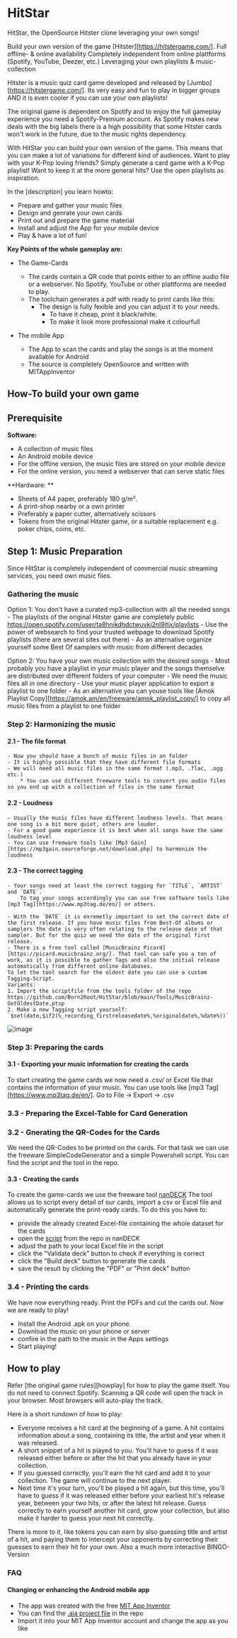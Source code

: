 # HitStar

HitStar, the OpenSource Hitster clone leveraging your own songs!

Build your own version of the game [Hitster][https://hitstergame.com/].
Full offline- & online availability
Completely independent from online plattforms (Spotify, YouTube, Deezer, etc.)
Leveraging your own playlists & music-collection


Hitster is a music quiz card game developed and released by [Jumbo][https://hitstergame.com/].
Its very easy and fun to play in bigger groups AND it is even cooler if you can use your own playlists!

The original game is dependent on Spotify and to enjoy the full gameplay experience you need a Spotify-Premium account.
As Spotify makes new deals with the big labels there is a high possibility that some Hitster cards won't work in the future, due to the music rights dependency.

With HitStar you can build your own version of the game.
This means that you can make a lot of variations for different kind of audiences.
Want to play with your K-Pop loving friends? Simply generate a card game with a K-Pop playlist!
Want to keep it at the more general hits? Use the open playlists as inspiration.

In the [description] you learn howto:
- Prepare and gather your music files
- Design and genrate your own cards
- Print out and prepare the game material
- Install and adjust the App for your mobile device
- Play & have a lot of fun!

**Key Points of the whole gameplay are:**

- The Game-Cards
	- The cards contain a QR code that points either to an offline audio file or a webserver. No Spotify, YouTube or other plattforms are needed to play. 
	- The toolchain generates a pdf with ready to print cards like this:
	    * The design is fully fexible and you can adjust it to your needs.
    	    * To have it cheap, print it black/white.
    	    * To make it look more professional make it colourfull

- The mobile App
	- The App to scan the cards and play the songs is at the moment available for Android
	- The source is completely OpenSource and written with MITAppInventor



## How-To build your own game

## Prerequisite

**Software:**
* A collection of music files
* An Android mobile device
* For the offline version, the music files are stored on your mobile device
* For the online version, you need a webserver that can serve static files

**Hardware:  **
* Sheets of A4 paper, preferably 180 g/m².
* A print-shop nearby or a own printer
* Preferably a paper cutter, alternatively scissors
* Tokens from the original Hitster game, or a suitable replacement e.g. poker chips, coins, etc.


## Step 1: Music Preparation

Since HitStar is completely independent of commercial music streaming services, you need own music files.

### Gathering the music

Option 1: You don't have a curated mp3-collection with all the needed songs
	- The playlists of the original Hitster game are completely public https://open.spotify.com/user/ta8hnikdhdctwuvkj2nl9itix/playlists
	- Use the power of websearch to find your trusted webpage to download Spotify playlists (there are several sites out there)
	- As an alternative organize yourself some Best Of samplers with music from different decades

Option 2: You have your own music collection with the desired songs
	- Most probably you have a playlist in your music player and the songs themselve are distributed over different folders of your computer
	- We need the music files all in one directory
		- Use your music player application to export a playlist to one folder
		- As an alternative you can youse tools like [Amok Playlist Copy][https://amok.am/en/freeware/amok_playlist_copy/] to copy all music files from a playlist to one folder

### Step 2: Harmonizing the music

#### 2.1 - The file format
	- Now you should have a bunch of music files in an folder
	- It is highly possible that they have different file formats
	- We will need all music files in the same format (.mp3, .flac, .ogg etc.)
	    * You can use different freeware tools to convert you audio files so you end up with a collection of files in the same format

#### 2.2 - Loudness
	- Usually the music files have different loudness levels. That means one song is a bit more quiet, others are louder.
	- For a good game experience it is best when all songs have the same loudness level
	- You can use freeware tools like [Mp3 Gain][https://mp3gain.sourceforge.net/download.php] to harmonize the loudness

#### 2.3 - The correct tagging
    - Your songs need at least the correct tagging for `TITLE`, `ARTIST` and `DATE`. 
    	To tag your songs accordingly you can use free software tools like [mp3 Tag][https://www.mp3tag.de/en/] or others.

    - With the `DATE` it is exremetly important to set the correct date of the first release. If you have music files from Best-Of albums or samplers the date is very often relating to the release date of that sampler. But for the quiz we need the date of the original first release.
    - There is a free tool called [MusicBrainz Picard][https://picard.musicbrainz.org/]. That tool can safe you a ton of work, as it is possible to gather Tags and also the initial release automatically from different online databases.
    To let the tool search for the oldest date you can use a custom Tagging-Script.
    Variants:
    1. Import the scriptfile from the tools folder of the repo https://github.com/Born2Root/HitStar/blob/main/Tools/MusicBrainz-GetOldestDate.ptsp
    2. Make a new Tagging script yourself: `$set(date,$if2(%_recording_firstreleasedate%,%originaldate%,%date%))`
![image](https://github.com/user-attachments/assets/7e26af14-b39e-4084-8abe-896516012b54)


### Step 3: Preparing the cards

#### 3.1 - Exporting your music information for creating the cards
To start creating the game cards we now need a .csv/ or Excel file that contains the information of your music.
You can use tools like [mp3 Tag][https://www.mp3tag.de/en/]. Go to File -> Export -> .csv

### 3.3 - Preparing the Excel-Table for Card Generation



### 3.2 - Gnerating the QR-Codes for the Cards
We need the QR-Codes to be printed on the cards.
For that task we can use the freeware SimpleCodeGenerator and a simple Powershell script.
You can find the script and the tool in the repo.


#### 3.3 - Creating the cards

To create the game-cards we use the freeware tool [nanDECK](https://nandeck.com/)
The tool allows us to script every detail of our cards, import a csv or Excel file and automatically generate the print-ready cards.
To do this you have to:
 - provide the already created Excel-file containing the whole dataset for the cards
 - open the [script](https://github.com/Born2Root/HitStar/blob/main/Tools/nandDECK/main_Hitstar-Deck.txt) from the repo in nanDECK
 - adjust the path to your local Excel file in the script
 - click the "Validate deck" button to check if everything is correct
 - click the "Build deck" button to generate the cards
 - save the result by clicking the "PDF" or "Print deck" button

### 3.4 - Printing the cards

We have now everything ready. Print the PDFs and cut the cards out.
Now we are ready to play!
- Install the Android .apk on your phone.
- Download the music on your phone or server
- confire in the path to the music in the Apps settings
- Start playing!  

## How to play

Refer [the original game rules][howplay] for how to play the game itself. You
do not need to connect Spotify. Scanning a QR code will open the track in your
browser. Most browsers will auto-play the track.

Here is a short rundown of how to play:
* Everyone receives a hit card at the beginning of a game. A hit contains information about a song, containing its title, the artist and year when it was released.
* A short snippet of a hit is played to you. You'll have to guess if it was released either before or after the hit that you already have in your collection.
* If you guessed correctly, you'll earn the hit card and add it to your collection. The game will continue to the next player.
* Next time it's your turn, you'll be played a hit again, but this time, you'll have to guess if it was released either before your earliest hit's release year, between your two hits, or after the latest hit release. Guess correctly to earn yourself another hit card, grow your collection, but also make it harder to guess your next hit correctly.

There is more to it, like tokens you can earn by also guessing title and artist of a hit, and paying them to intercept your opponents by correcting their guesses to earn their hit for your own.
Also a much more interactive BINGO-Version



### FAQ

#### Changing or enhancing the Android mobile app
 - The app was created with the free [MIT App Inventor](https://appinventor.mit.edu/)
 - You can find the [.aia project file](https://github.com/Born2Root/HitStar/blob/main/Tools/3-MobileApp/HitStar.aia) in the repo
 - Import it into your MIT App Inventor account and change the app as you like

